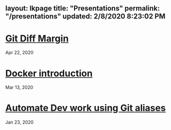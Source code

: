 layout: lkpage
title: "Presentations"
permalink: "/presentations"
updated: 2/8/2020 8:23:02 PM
---

# [Git Diff Margin](https://laurentkempe.com/presentations/Git%20Diff%20Margin/index.html#/)
Apr 22, 2020

# [Docker introduction](https://laurentkempe.com/presentations/Docker%20introduction/index.html#/)
Mar 13, 2020

# [Automate Dev work using Git aliases](https://laurentkempe.com/presentations/Automate%20Dev%20work%20using%20Git%20aliases/index.html#/)
Jan 23, 2020

